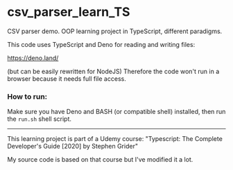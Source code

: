 # csv_parser_learn_TS
CSV parser demo. OOP learning project in TypeScript, different paradigms.

This code uses TypeScript and Deno for reading and writing files:

https://deno.land/

(but can be easily rewritten for NodeJS)
Therefore the code won't run in a browser because it needs full file access.

### How to run:
Make sure you have Deno and BASH (or compatible shell) installed, then run the `run.sh` shell script.

---

This learning project is part of a Udemy course:
"Typescript: The Complete Developer's Guide [2020] by Stephen Grider"

My source code is based on that course but I've modified it a lot.
